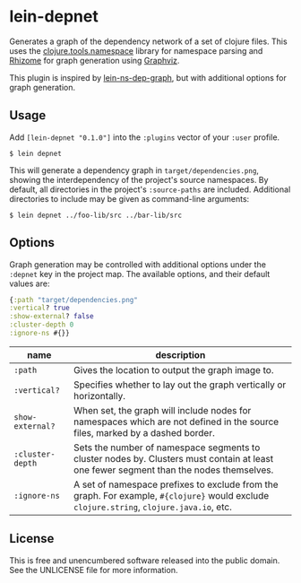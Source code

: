 # lein-depnet

Generates a graph of the dependency network of a set of clojure files. This uses
the [clojure.tools.namespace](https://github.com/clojure/tools.namespace)
library for namespace parsing and [Rhizome](https://github.com/ztellman/rhizome)
for graph generation using [Graphviz](http://www.graphviz.org/).

This plugin is inspired by
[lein-ns-dep-graph](https://github.com/hilverd/lein-ns-dep-graph), but with
additional options for graph generation.

## Usage

Add `[lein-depnet "0.1.0"]` into the `:plugins` vector of your
`:user` profile.

    $ lein depnet

This will generate a dependency graph in `target/dependencies.png`, showing the
interdependency of the project's source namespaces. By default, all directories
in the project's `:source-paths` are included. Additional directories to include
may be given as command-line arguments:

    $ lein depnet ../foo-lib/src ../bar-lib/src

## Options

Graph generation may be controlled with additional options under the `:depnet`
key in the project map. The available options, and their default values are:

```clojure
{:path "target/dependencies.png"
:vertical? true
:show-external? false
:cluster-depth 0
:ignore-ns #{}}
```

| name | description |
|------|-------------|
| `:path` | Gives the location to output the graph image to. |
| `:vertical?` | Specifies whether to lay out the graph vertically or horizontally. |
| `show-external?` | When set, the graph will include nodes for namespaces which are not defined in the source files, marked by a dashed border. |
| `:cluster-depth` | Sets the number of namespace segments to cluster nodes by. Clusters must contain at least one fewer segment than the nodes themselves. |
| `:ignore-ns` | A set of namespace prefixes to exclude from the graph. For example, `#{clojure}` would exclude `clojure.string`, `clojure.java.io`, etc. |

## License

This is free and unencumbered software released into the public domain.
See the UNLICENSE file for more information.
